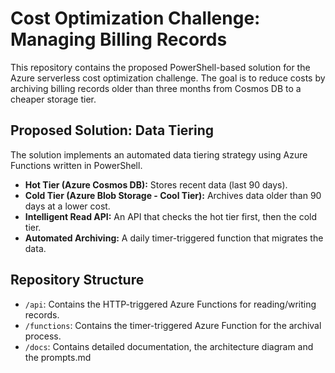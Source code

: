 # Cost Optimization Challenge: Managing Billing Records

This repository contains the proposed PowerShell-based solution for the Azure serverless cost optimization challenge. The goal is to reduce costs by archiving billing records older than three months from Cosmos DB to a cheaper storage tier.

## Proposed Solution: Data Tiering

The solution implements an automated data tiering strategy using Azure Functions written in PowerShell.

*   **Hot Tier (Azure Cosmos DB):** Stores recent data (last 90 days).
*   **Cold Tier (Azure Blob Storage - Cool Tier):** Archives data older than 90 days at a lower cost.
*   **Intelligent Read API:** An API that checks the hot tier first, then the cold tier.
*   **Automated Archiving:** A daily timer-triggered function that migrates the data.

## Repository Structure

*   `/api`: Contains the HTTP-triggered Azure Functions for reading/writing records.
*   `/functions`: Contains the timer-triggered Azure Function for the archival process.
*   `/docs`: Contains detailed documentation, the architecture diagram and the prompts.md